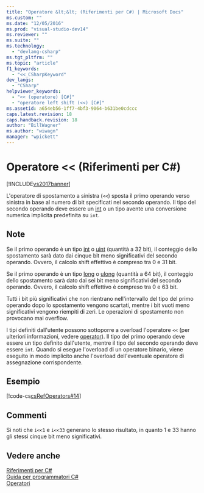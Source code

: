 ```yaml
---
title: "Operatore &lt;&lt; (Riferimenti per C#) | Microsoft Docs"
ms.custom: ""
ms.date: "12/05/2016"
ms.prod: "visual-studio-dev14"
ms.reviewer: ""
ms.suite: ""
ms.technology: 
  - "devlang-csharp"
ms.tgt_pltfrm: ""
ms.topic: "article"
f1_keywords: 
  - "<<_CSharpKeyword"
dev_langs: 
  - "CSharp"
helpviewer_keywords: 
  - "<< (operatore) [C#]"
  - "operatore left shift (<<) [C#]"
ms.assetid: a654eb56-1ff7-4bf3-9064-b631be0cdccc
caps.latest.revision: 18
caps.handback.revision: 18
author: "BillWagner"
ms.author: "wiwagn"
manager: "wpickett"
---
```

# Operatore &lt;&lt; (Riferimenti per C#)
[!INCLUDE[vs2017banner](../../../csharp/includes/vs2017banner.md)]

L'operatore di spostamento a sinistra \(`<<`\) sposta il primo operando verso sinistra in base al numero di bit specificati nel secondo operando.  Il tipo del secondo operando deve essere un [int](../../../csharp/language-reference/keywords/int.md) o un tipo avente una conversione numerica implicita predefinita su `int`.  
  
## Note  
 Se il primo operando è un tipo [int](../../../csharp/language-reference/keywords/int.md) o [uint](../../../csharp/language-reference/keywords/uint.md) \(quantità a 32 bit\), il conteggio dello spostamento sarà dato dai cinque bit meno significativi del secondo operando.  Ovvero, il calcolo shift effettivo è compreso tra 0 e 31 bit.  
  
 Se il primo operando è un tipo [long](../../../csharp/language-reference/keywords/long.md) o [ulong](../../../csharp/language-reference/keywords/ulong.md) \(quantità a 64 bit\), il conteggio dello spostamento sarà dato dai sei bit meno significativi del secondo operando.  Ovvero, il calcolo shift effettivo è compreso tra 0 e 63 bit.  
  
 Tutti i bit più significativi che non rientrano nell'intervallo del tipo del primo operando dopo lo spostamento vengono scartati, mentre i bit vuoti meno significativi vengono riempiti di zeri.  Le operazioni di spostamento non provocano mai overflow.  
  
 I tipi definiti dall'utente possono sottoporre a overload l'operatore `<<` \(per ulteriori informazioni, vedere [operator](../../../csharp/language-reference/keywords/operator.md)\). Il tipo del primo operando deve essere un tipo definito dall'utente, mentre il tipo del secondo operando deve essere `int`.  Quando si esegue l'overload di un operatore binario, viene eseguito in modo implicito anche l'overload dell'eventuale operatore di assegnazione corrispondente.  
  
## Esempio  
 [!code-cs[csRefOperators#14](../../../csharp/language-reference/operators/codesnippet/CSharp/left-shift-operator_1.cs)]  
  
## Commenti  
 Si noti che `i<<1` e `i<<33` generano lo stesso risultato, in quanto 1 e 33 hanno gli stessi cinque bit meno significativi.  
  
## Vedere anche  
 [Riferimenti per C\#](../../../csharp/language-reference/index.md)   
 [Guida per programmatori C\#](../../../csharp/programming-guide/index.md)   
 [Operatori](../../../csharp/language-reference/operators/index.md)